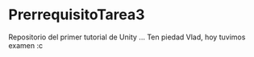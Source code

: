 # PrerrequisitoTarea3
Repositorio del primer tutorial de Unity
...
Ten piedad Vlad, hoy tuvimos examen :c
